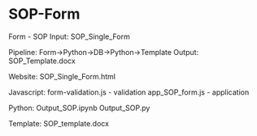 # SOP-Form
Form - SOP
Input: SOP_Single_Form

Pipeline: Form->Python->DB->Python->Template
Output: SOP_Template.docx

Website:
SOP_Single_Form.html

Javascript:
form-validation.js - validation
app_SOP_form.js - application 

Python:
Output_SOP.ipynb
Output_SOP.py

Template:
SOP_template.docx
